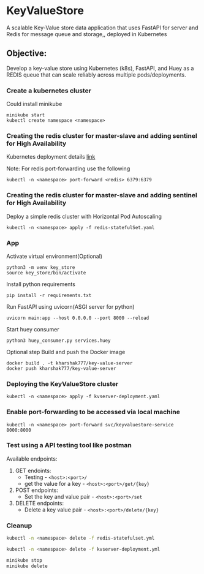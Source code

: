 # KeyValueStore
A scalable Key-Value store data application that uses FastAPI for server and Redis for message queue and storage,, deployed in Kubernetes

## Objective:
Develop a key-value store using Kubernetes (k8s), FastAPI, and Huey as a REDIS queue that can scale reliably across multiple pods/deployments.

### Create a kubernetes cluster
Could install minikube
```
minikube start
kubectl create namespace <namespace>
```

### Creating the redis cluster for master-slave and adding sentinel for High Availability
Kubernetes deployment details [link](https://github.com/Harshak777/kubernetes-redis)

Note:
For redis port-forwarding use the following
```
kubectl -n <namespace> port-forward <redis> 6379:6379
```

### Creating the redis cluster for master-slave and adding sentinel for High Availability
Deploy a simple redis cluster with Horizontal Pod Autoscaling 
```
kubectl -n <namespace> apply -f redis-statefulSet.yaml
```

### App
Activate virtual environment(Optional)
```
python3 -m venv key_store
source key_store/bin/activate
```
Install python requirements
```
pip install -r requirements.txt
```
Run FastAPI using uvicorn(ASGI server for python)
```
uvicorn main:app --host 0.0.0.0 --port 8000 --reload
```
Start huey consumer
```
python3 huey_consumer.py services.huey
```
Optional step
Build and push the Docker image
```
docker build . -t kharshak777/key-value-server
docker push kharshak777/key-value-server
```

### Deploying the KeyValueStore cluster
```
kubectl -n <namespace> apply -f kvserver-deployment.yaml
```

### Enable port-forwarding to be accessed via local machine
```
kubectl -n <namespace> port-forward svc/keyvaluestore-service 8000:8000
```

### Test using a API testing tool like postman
Available endpoints:
1. GET endoints:
    - Testing - `<host>:<port>/`
    - get the value for a key - `<host>:<port>/get/{key}`
2. POST endpoints:
    - Set the key and value pair - `<host>:<port>/set`
3. DELETE endpoints:
    - Delete a key value pair - `<host>:<port>/delete/{key}`

### Cleanup
```bash
kubectl -n <namespace> delete -f redis-statefulset.yml

kubectl -n <namespace> delete -f kvserver-deployment.yml

minikube stop
minikube delete
```